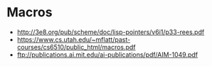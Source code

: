# Macros

- http://3e8.org/pub/scheme/doc/lisp-pointers/v6i1/p33-rees.pdf
- https://www.cs.utah.edu/~mflatt/past-courses/cs6510/public_html/macros.pdf
- ftp://publications.ai.mit.edu/ai-publications/pdf/AIM-1049.pdf
